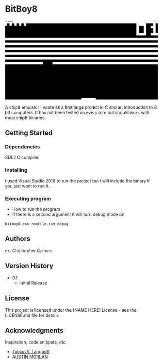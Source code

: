 # BitBoy8

![Alt text](screenshot.JPG?raw=true "Title")


A chip8 emulator I wrote as a first large project in C and an introduction to 8 bit computers. It has not been tested on every rom but should work with most chip8 binaries. 

## Getting Started

### Dependencies

SDL2
C compiler

### Installing

I used Visual Studio 2019 to run the project but I will include the binary if you just want to run it. 

### Executing program

* How to run the program
* If there is a second argument it will turn debug mode on
```
bitboy8.exe romfile.rom debug
```


## Authors

ex. Christopher Calmes 

## Version History
* 0.1
    * Initial Release

## License

This project is licensed under the [NAME HERE] License - see the LICENSE.md file for details

## Acknowledgments

Inspiration, code snippets, etc.
* [Tobias V. Langhoff](https://tobiasvl.github.io/blog/write-a-chip-8-emulator/)
* [AUSTIN MORLAN](https://austinmorlan.com/posts/chip8_emulator/)
